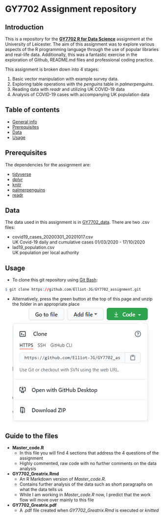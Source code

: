 # GY7702 Assignment repository 

## Introduction
This is a repository for the [**GY7702 R for Data Science**](https://le.ac.uk/modules/2020/gy7702) assignment at the University of Leicester. 
The aim of this assignment was to explore various aspects of the R programming language through the use of popular libraries and real-life data. 
Additionally, this was a fantastic exercise in the exploration of Github, README.md files and professional coding practice. 

This assignment is broken down into 4 stages: 

1. Basic vector manipulation with example survey data. 
2. Exploring table operations with the *penguins* table in *palmerpenguins*.
3. Reading data with *readr* and utilizing UK COVID-19 data 
4. Analysis of COVID-19 cases with accompanying UK population data

## Table of contents 
* [General info](#introduction)
* [Prerequisites](#prerequisites)
* [Data](#data)
* [Usage](#usage)

## Prerequisites
The dependencies for the assignment are:
* [tidyverse](https://www.tidyverse.org/)
* [dplyr](https://dplyr.tidyverse.org/)
* [knitr](https://yihui.org/knitr/)
* [palmerpenguins](https://github.com/allisonhorst/palmerpenguins)
* [readr](https://readr.tidyverse.org/)

## Data 
The data used in this assignment is in [GY7702_data](https://github.com/Elliot-JG/GY7702_assignment/tree/main/GY7702_data). There are two .csv files:
* covid19_cases_20200301_20201017.csv\
UK Covid-19 daily and cumulative cases 01/03/2020 - 17/10/2020 
* lad19_population.csv\
UK population per local authority 

## Usage
* To clone this git repository using [Git Bash](https://gitforwindows.org/):
```r
$ git clone https://github.com/Elliot-JG/GY7702_assignment.git
```
* Alternatively, press the green button at the top of this page and unzip the folder in an appropriate place  ![](https://github.com/Elliot-JG/GY7702_assignment/blob/main/README_graphics/Code_download_updated_url.PNG)  

## Guide to the files 
* **Master_code.R**  
  + In this file you will find 4 sections that address the 4 questions of the assignment
  + Highly commented, raw code with no further comments on the data analysis
* **GY7702_Greatrix.Rmd** 
  + An R Markdown version of *Master_code.R*.
  + Contains further analysis of the data such as short paragraphs on what the data tells us  
  + While I am working in *Master_code.R* now, I predict that the work flow will move over mainly to this file 
* **GY7702_Greatrix.pdf**
  + A .pdf file created when *GY7702_Greatrix.Rmd* is executed or *knitted*

